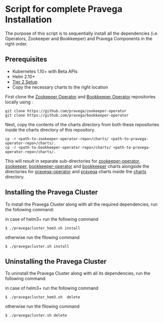 # Script for complete Pravega Installation

The purpose of this script is to sequentially install all the dependencies (i.e. Operators, Zookeeper and Bookkeeper) and Pravega Components in the right order.

## Prerequisites

  - Kubernetes 1.10+ with Beta APIs
  - Helm 2.10+
  - [Tier 2 Setup](https://github.com/pravega/pravega-operator#set-up-tier-2-storage)
  - Copy the necessary charts to the right location

First clone the [Zookeeper Operator](https://github.com/pravega/zookeeper-operator) and [Bookkeeper Operator](https://github.com/pravega/bookkeeper-operator) repositories locally using :
```
git clone https://github.com/pravega/zookeeper-operator
git clone https://github.com/pravega/bookkeeper-operator
```

Next, copy the contents of the charts directory from both these repositories inside the charts directory of this repository.
```
cp -r <path-to-zookeeper-operator-repo>/charts/ <path-to-pravega-operator-repo>/charts/.
cp -r <path-to-bookkeeper-operator-repo>/charts/ <path-to-pravega-operator-repo>/charts/.
```

This will result in separate sub-directories for [zookeeper-operator](https://github.com/pravega/zookeeper-operator/tree/master/charts/zookeeper-operator), [zookeeper](https://github.com/pravega/zookeeper-operator/tree/master/charts/zookeeper), [bookkeeper-operator](https://github.com/pravega/bookkeeper-operator/tree/master/charts/pravega-operator) and [bookkeeper](https://github.com/pravega/bookkeeper-operator/tree/master/charts/pravega) charts alongside the directories for [pravega-operator](https://github.com/pravega/pravega-operator/tree/master/charts/pravega-operator) and [pravega](https://github.com/pravega/pravega-operator/tree/master/charts/pravega) charts inside the [charts](https://github.com/pravega/pravega-operator/tree/master/charts) directory.

## Installing the Pravega Cluster

To install the Pravega Cluster along with all the required dependencies, run the following command:

in case of helm3+ run the following command
```
$ ./pravegacluster_hem3.sh install
```

otherwise run the fllowing command
```
$ ./pravegacluster.sh install
```


## Uninstalling the Pravega Cluster

To uninstall the Pravega Cluster along with all its dependencies, run the following command:

in case of helm3+ run the following command
```
$ ./pravegacluster_hem3.sh  delete
```
otherwise run the fllowing command
```
$ ./pravegacluster.sh delete
```
